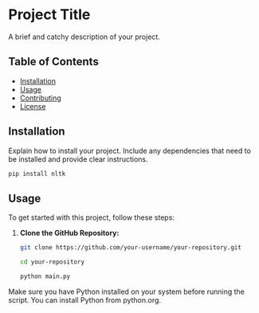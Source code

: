 # Project Title

A brief and catchy description of your project.

## Table of Contents

- [Installation](#installation)
- [Usage](#usage)
- [Contributing](#contributing)
- [License](#license)

## Installation

Explain how to install your project. Include any dependencies that need to be installed and provide clear instructions.

```bash
pip install nltk
```
## Usage

To get started with this project, follow these steps:

1. **Clone the GitHub Repository:**
   ```bash
   git clone https://github.com/your-username/your-repository.git
   ```
   ```bash
   cd your-repository
   ```
      ```bash
   python main.py
   ```

Make sure you have Python installed on your system before running the script. You can install Python from python.org.

